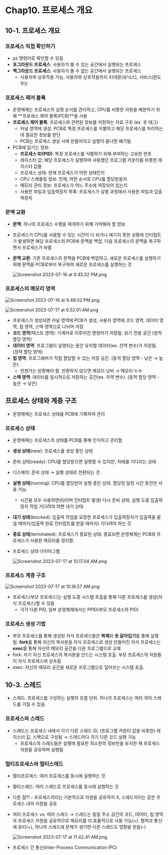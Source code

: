 # Chap10. 프로세스 개요

## 10-1. 프로세스 개요

### 프로세스 직접 확인하기

- ps 명령어로 확인할 수 있음
- **포그라운드 프로세스**: 사용자가 볼 수 있는 공간에서 실행되는 프로세스
- **백그라운드 프로세스**: 사용자가 볼 수 없는 공간에서 실행되는 프로세스
    - 사용자와 상호작용 가능, 사용자와 상호작용하지 X(데몬(유닉스), 서비스(윈도우))

### 프로세스 제어 블록

- 운영체제는 프로세스의 실행 순서를 관리하고, CPU를 비롯한 자원을 배분하기 위해 **프로세스 제어 블록(PCB)**을 사용
- **프로세스 제어 블록**: 프로세스와 관련된 정보를 저장하는 자료 구조 (ex. 옷 태그)
    - 커널 영역에 생성. PCB로 특정 프로세스를 식별하고 해당 프로세스를 처리하는 데 필요한 정보를 판단
    - PCB는 프로세스 생성 시에 만들어지고 실행이 끝나면 폐기됨
- PCB에 담기는 정보:
    - **프로세스 ID(PID)**: 특정 프로세스를 식별하기 위해 부여하는 고유한 번호
    - 레지스터 값: 해당 프로세스가 실행하며 사용했던 프로그램 카운터를 비롯한 레지스터 값들
    - 프로세스 상태: 현재 프로세스가 어떤 상태인지
    - CPU 스케줄링 정보: 언제, 어떤 순서로 CPU를 할당받을지
    - 메모리 관리 정보: 프로세스가 어느 주소에 저장되어 있는지
    - 사용한 파일과 입출력장치 목록: 프로세스가 실행 과정에서 사용한 파일과 입출력장치
    

### 문맥 교환

- **문맥**: 하나의 프로세스 수행을 재개하기 위해 기억해야 할 정보
- 프로세스가 CPU를 사용할 수 있는 시간이 다 되거나 예기치 못한 상황에 인터럽트가 발생하면 해당 프로세스의 PCB에 문맥을 백업, 다음 프로세스의 문맥을 복구하면서 프로세스가 바뀜
- **문맥 교환**: 기존 프로세스의 문맥을 PCB에 백업하고, 새로운 프로세스를 실행하기 위해 문맥을 PCB로부터 복구하여 새로운 프로세스를 실행하는 것
    
    ![Screenshot 2023-07-16 at 9.45.32 PM.png](https://s3-us-west-2.amazonaws.com/secure.notion-static.com/7e521d6f-a532-41a2-8dbf-a43265a949df/Screenshot_2023-07-16_at_9.45.32_PM.png)
    

### 프로세스의 메모리 영역

![Screenshot 2023-07-16 at 9.48.02 PM.png](https://s3-us-west-2.amazonaws.com/secure.notion-static.com/e8e4dcfc-7e06-4600-bc61-11d7b3ed060b/Screenshot_2023-07-16_at_9.48.02_PM.png)

![Screenshot 2023-07-17 at 9.52.01 AM.png](https://s3-us-west-2.amazonaws.com/secure.notion-static.com/a3d03151-bf22-44a7-a694-bbd85ca5afe6/Screenshot_2023-07-17_at_9.52.01_AM.png)

- 프로세스가 생성되면 커널 영역에 PCB가 생성, 사용자 영역에 코드 영역, 데이터 영역, 힙 영역, 스택 영역으로 나뉘어 저장
- **코드 영역**(텍스트 영역): 기계어로 이루어진 명령어가 저장됨. 읽기 전용 공간 (정적 할당 영역)
- **데이터 영역**: 프로그램이 실행되는 동안 유지할 데이터(ex. 전역 변수)가 저장됨. (정적 할당 영역)
- **힙 영역**: 프로그래머가 직접 할당할 수 있는 저장 공간. (동적 할당 영역 - 낮은 → 높은)
    - 언젠가는 반환해야 함. 반환하지 않으면 메모리 낭비 → 메모리 누수
- **스택 영역**: 데이터를 일시적으로 저장하는 공간(ex. 지역 변수). (동적 할당 영역 - 높은 → 낮은)

## 프로세스 상태와 계층 구조

- 운영체제는 프로세스 상태를 PCB에 기록하여 관리

### 프로세스 상태

- 운영체제는 프로세스의 상태를 PCB를 통해 인식하고 관리함
- **생성 상태**(new): 프로세스를 생성 중인 상태
- 준비 상태(ready): CPU를 할당받으면 실행할 수 있지만, 차례를 기다리는 상태
- 디스패치: 준비 상태 → 실행 상태로 전환되는 것
- **실행 상태**(running): CPU를 할당받아 실행 중인 상태. 할당된 일정 시간 동안만 사용 가능.
    - 시간을 모두 사용하면(타이머 인터럽트 발생) 다시 준비 상태, 실행 도중 입출력장치 작업 기다려야 하면 대기 상태
- **대기 상태**(blocked): 입출력 작업을 요청한 프로세스가 입출력장치가 입출력을 끝낼 때까지(입출력 완료 인터럽트를 받을 때까지) 기다려야 하는 것
- **종료 상태**(terminated): 프로세스가 종료된 상태. 종료되면 운영체제는 PCB와 프로세스가 사용한 메모리를 정리함.
- 프로세스 상태 다이어그램
    
    ![Screenshot 2023-07-17 at 10.17.04 AM.png](https://s3-us-west-2.amazonaws.com/secure.notion-static.com/7f2c0149-4eaa-4b68-ab5c-228bb3e9a5b1/Screenshot_2023-07-17_at_10.17.04_AM.png)
    

### 프로세스 계층 구조

![Screenshot 2023-07-17 at 10.18.57 AM.png](https://s3-us-west-2.amazonaws.com/secure.notion-static.com/11c041f1-6e11-4cd8-9182-e28afa38aea1/Screenshot_2023-07-17_at_10.18.57_AM.png)

- 프로세스(부모 프로세스)는 실행 도중 시스템 호출을 통해 다른 프로세스를 생성(자식 프로세스)할 수 있음
    - 각각 다른 PID, 일부 운영체제에서는 PPID(부모 프로세스의 PID)

### 프로세스 생성 기법

- 부모 프로세스를 통해 생성된 자식 프로세스들은 **복제**와 **옷 갈아입기**를 통해 실행됨. 
**fork**를 통해 자신의 복사본을 자식 프로세스로 생성
만들어진 자식 프로세스는 **exec**를 통해 자신의 메모리 공간을 다른 프로그램으로 교체
- fork: 자기 자신 프로세스의 복사본을 만드는 시스템 호출. 부모 프로세스의 자원들이 자식 프로세스에 상속됨
- exec: 자신의 메모리 공간을 새로운 프로그램으로 덮어쓰는 시스템 호출.

## 10-3. 스레드

- 스레드: 프로세스를 구성하는 실행의 흐름 단위. 하나의 프로세스는 여러 개의 스레드를 가질 수 있음.

### 프로세스와 스레드

- 스레드는 프로세스 내에서 각기 다른 스레드 ID, (프로그램 카운터 값을 비롯한) 레지스터 값, 스택으로 구성됨 → 스레드마다 각기 다른 코드 실행 가능
    - 프로세스의 스레드들은 실행에 필요한 최소한의 정보만을 유지한 채 프로세스 자원을 공유하며 실행됨

### 멀티프로세스와 멀티스레드

- 멀티프로세스: 여러 프로세스를 동시에 실행하는 것
- 멀티스레드: 여러 스레드로 프로세스를 동시에 실행하는 것
- 다른 점?! - 프로세스끼리는 기본적으로 자원을 공유하지 X, 스레드끼리는 같은 프로세스 내의 자원을 공유
- 여러 프로세스 vs. 여러 스레드 → 스레드는 동일 주소 공간의 코드, 데이터, 힙 영역과 프로세스 자원을 공유하므로 메모리를 더 효율적으로 사용 가능(+). 협력과 통신에 유리(+), 하나의 스레드에 문제가 생기면 다른 스레드도 영향을 받음(-)
    
    ![Screenshot 2023-07-17 at 11.42.41 AM.png](https://s3-us-west-2.amazonaws.com/secure.notion-static.com/ade39df8-ddd3-4a63-8edb-9be832e25983/Screenshot_2023-07-17_at_11.42.41_AM.png)
    
- 프로세스 간 통신(Inter-Process Communication IPC)
